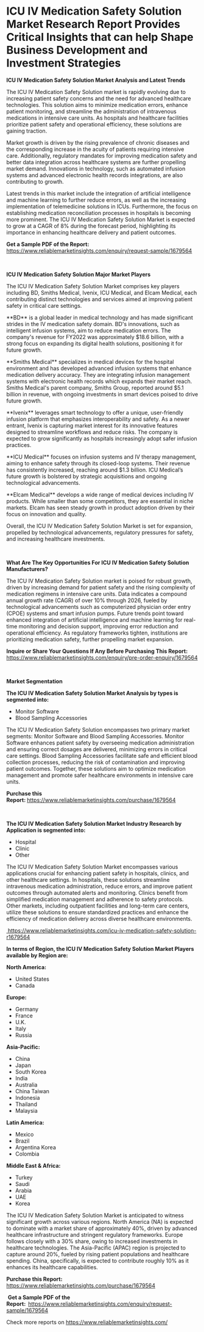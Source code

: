 <p><h1>ICU IV Medication Safety Solution Market Research Report Provides Critical Insights that can help Shape Business Development and Investment Strategies</h1></p><p><strong>ICU IV Medication Safety Solution Market Analysis and Latest Trends</strong></p>
<p><p>The ICU IV Medication Safety Solution market is rapidly evolving due to increasing patient safety concerns and the need for advanced healthcare technologies. This solution aims to minimize medication errors, enhance patient monitoring, and streamline the administration of intravenous medications in intensive care units. As hospitals and healthcare facilities prioritize patient safety and operational efficiency, these solutions are gaining traction.</p><p>Market growth is driven by the rising prevalence of chronic diseases and the corresponding increase in the acuity of patients requiring intensive care. Additionally, regulatory mandates for improving medication safety and better data integration across healthcare systems are further propelling market demand. Innovations in technology, such as automated infusion systems and advanced electronic health records integrations, are also contributing to growth.</p><p>Latest trends in this market include the integration of artificial intelligence and machine learning to further reduce errors, as well as the increasing implementation of telemedicine solutions in ICUs. Furthermore, the focus on establishing medication reconciliation processes in hospitals is becoming more prominent. The ICU IV Medication Safety Solution Market is expected to grow at a CAGR of 8% during the forecast period, highlighting its importance in enhancing healthcare delivery and patient outcomes.</p></p>
<p><strong>Get a Sample PDF of the Report:&nbsp;</strong> <a href="https://www.reliablemarketinsights.com/enquiry/request-sample/1679564?utm_campaign=2111&utm_medium=2&utm_source=Github&utm_content=ia&utm_term=25032025&utm_id=icu-iv-medication-safety-solution">https://www.reliablemarketinsights.com/enquiry/request-sample/1679564</a></p>
<p>&nbsp;</p>
<p><strong>ICU IV Medication Safety Solution Major Market Players</strong></p>
<p><p>The ICU IV Medication Safety Solution Market comprises key players including BD, Smiths Medical, Ivenix, ICU Medical, and Elcam Medical, each contributing distinct technologies and services aimed at improving patient safety in critical care settings.</p><p>**BD** is a global leader in medical technology and has made significant strides in the IV medication safety domain. BD's innovations, such as intelligent infusion systems, aim to reduce medication errors. The company's revenue for FY2022 was approximately $18.6 billion, with a strong focus on expanding its digital health solutions, positioning it for future growth.</p><p>**Smiths Medical** specializes in medical devices for the hospital environment and has developed advanced infusion systems that enhance medication delivery accuracy. They are integrating infusion management systems with electronic health records which expands their market reach. Smiths Medical's parent company, Smiths Group, reported around $5.1 billion in revenue, with ongoing investments in smart devices poised to drive future growth.</p><p>**Ivenix** leverages smart technology to offer a unique, user-friendly infusion platform that emphasizes interoperability and safety. As a newer entrant, Ivenix is capturing market interest for its innovative features designed to streamline workflows and reduce risks. The company is expected to grow significantly as hospitals increasingly adopt safer infusion practices.</p><p>**ICU Medical** focuses on infusion systems and IV therapy management, aiming to enhance safety through its closed-loop systems. Their revenue has consistently increased, reaching around $1.3 billion. ICU Medical’s future growth is bolstered by strategic acquisitions and ongoing technological advancements.</p><p>**Elcam Medical** develops a wide range of medical devices including IV products. While smaller than some competitors, they are essential in niche markets. Elcam has seen steady growth in product adoption driven by their focus on innovation and quality.</p><p>Overall, the ICU IV Medication Safety Solution Market is set for expansion, propelled by technological advancements, regulatory pressures for safety, and increasing healthcare investments.</p></p>
<p>&nbsp;</p>
<p><strong>What Are The Key Opportunities For ICU IV Medication Safety Solution Manufacturers?</strong></p>
<p><p>The ICU IV Medication Safety Solution market is poised for robust growth, driven by increasing demand for patient safety and the rising complexity of medication regimens in intensive care units. Data indicates a compound annual growth rate (CAGR) of over 10% through 2026, fueled by technological advancements such as computerized physician order entry (CPOE) systems and smart infusion pumps. Future trends point toward enhanced integration of artificial intelligence and machine learning for real-time monitoring and decision support, improving error reduction and operational efficiency. As regulatory frameworks tighten, institutions are prioritizing medication safety, further propelling market expansion.</p></p>
<p><strong>Inquire or Share Your Questions If Any Before Purchasing This Report:</strong> <a href="https://www.reliablemarketinsights.com/enquiry/pre-order-enquiry/1679564?utm_campaign=2111&utm_medium=2&utm_source=Github&utm_content=ia&utm_term=25032025&utm_id=icu-iv-medication-safety-solution">https://www.reliablemarketinsights.com/enquiry/pre-order-enquiry/1679564</a></p>
<p>&nbsp;</p>
<p><strong>Market Segmentation</strong></p>
<p><strong>The ICU IV Medication Safety Solution Market Analysis by types is segmented into:</strong></p>
<p><ul><li>Monitor Software</li><li>Blood Sampling Accessories</li></ul></p>
<p><p>The ICU IV Medication Safety Solution encompasses two primary market segments: Monitor Software and Blood Sampling Accessories. Monitor Software enhances patient safety by overseeing medication administration and ensuring correct dosages are delivered, minimizing errors in critical care settings. Blood Sampling Accessories facilitate safe and efficient blood collection processes, reducing the risk of contamination and improving patient outcomes. Together, these solutions aim to optimize medication management and promote safer healthcare environments in intensive care units.</p></p>
<p><strong>Purchase this Report:&nbsp;</strong><a href="https://www.reliablemarketinsights.com/purchase/1679564?utm_campaign=2111&utm_medium=2&utm_source=Github&utm_content=ia&utm_term=25032025&utm_id=icu-iv-medication-safety-solution">https://www.reliablemarketinsights.com/purchase/1679564</a></p>
<p>&nbsp;</p>
<p><strong>The ICU IV Medication Safety Solution Market Industry Research by Application is segmented into:</strong></p>
<p><ul><li>Hospital</li><li>Clinic</li><li>Other</li></ul></p>
<p><p>The ICU IV Medication Safety Solution Market encompasses various applications crucial for enhancing patient safety in hospitals, clinics, and other healthcare settings. In hospitals, these solutions streamline intravenous medication administration, reduce errors, and improve patient outcomes through automated alerts and monitoring. Clinics benefit from simplified medication management and adherence to safety protocols. Other markets, including outpatient facilities and long-term care centers, utilize these solutions to ensure standardized practices and enhance the efficiency of medication delivery across diverse healthcare environments.</p></p>
<p><a href="https://www.reliablemarketinsights.com/icu-iv-medication-safety-solution-r1679564?utm_campaign=2111&utm_medium=2&utm_source=Github&utm_content=ia&utm_term=25032025&utm_id=icu-iv-medication-safety-solution">&nbsp;https://www.reliablemarketinsights.com/icu-iv-medication-safety-solution-r1679564</a></p>
<p><strong>In terms of Region, the ICU IV Medication Safety Solution Market Players available by Region are:</strong></p>
<p>
    <p> <strong> North America: </strong>
        <ul>
            <li>United States</li>
            <li>Canada</li>
        </ul>
        </p> 
    <p> <strong> Europe: </strong>
        <ul>
            <li>Germany</li>
            <li>France</li>
            <li>U.K.</li>
            <li>Italy</li>
            <li>Russia</li>
        </ul>
        </p> 
    <p> <strong> Asia-Pacific: </strong>
        <ul>
            <li>China</li>
            <li>Japan</li>
            <li>South Korea</li>
            <li>India</li>
            <li>Australia</li>
            <li>China Taiwan</li>
            <li>Indonesia</li>
            <li>Thailand</li>
            <li>Malaysia</li>
        </ul>
        </p> 
    <p> <strong> Latin America: </strong>
        <ul>
            <li>Mexico</li>
            <li>Brazil</li>
            <li>Argentina Korea</li>
            <li>Colombia</li>
        </ul>
        </p> 
    <p> <strong> Middle East & Africa: </strong>
        <ul>
            <li>Turkey</li>
            <li>Saudi</li>
            <li>Arabia</li>
            <li>UAE</li>
            <li>Korea</li>
        </ul>
    </p>
    </p>
<p><p>The ICU IV Medication Safety Solution Market is anticipated to witness significant growth across various regions. North America (NA) is expected to dominate with a market share of approximately 40%, driven by advanced healthcare infrastructure and stringent regulatory frameworks. Europe follows closely with a 30% share, owing to increased investments in healthcare technologies. The Asia-Pacific (APAC) region is projected to capture around 20%, fueled by rising patient populations and healthcare spending. China, specifically, is expected to contribute roughly 10% as it enhances its healthcare capabilities.</p></p>
<p><strong>Purchase this Report: </strong><a href="https://www.reliablemarketinsights.com/purchase/1679564?utm_campaign=2111&utm_medium=2&utm_source=Github&utm_content=ia&utm_term=25032025&utm_id=icu-iv-medication-safety-solution">https://www.reliablemarketinsights.com/purchase/1679564</a></p>
<p>&nbsp;<strong>Get a Sample PDF of the Report:&nbsp;&nbsp;</strong><a href="https://www.reliablemarketinsights.com/enquiry/request-sample/1679564?utm_campaign=2111&utm_medium=2&utm_source=Github&utm_content=ia&utm_term=25032025&utm_id=icu-iv-medication-safety-solution">https://www.reliablemarketinsights.com/enquiry/request-sample/1679564</a></p>
<p><strong></strong></p>
<p>Check more reports on <a href="https://www.reliablemarketinsights.com/?utm_campaign=2111&utm_medium=2&utm_source=Github&utm_content=ia&utm_term=25032025&utm_id=icu-iv-medication-safety-solution">https://www.reliablemarketinsights.com/</a></p>